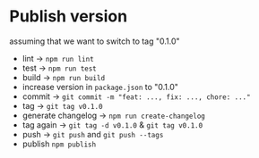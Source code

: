 # Publish version

assuming that we want to switch to tag "0.1.0"

- lint -> `npm run lint`
- test -> `npm run test`
- build -> `npm run build`
- increase version in `package.json` to "0.1.0"
- commit -> `git commit -m "feat: ..., fix: ..., chore: ..."`
- tag -> `git tag v0.1.0`
- generate changelog -> `npm run create-changelog`
- tag again -> `git tag -d v0.1.0` & `git tag v0.1.0`
- push -> `git push` and `git push --tags`
- publish `npm publish`
